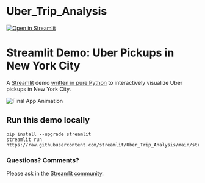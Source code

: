 # Uber_Trip_Analysis
[![Open in Streamlit](https://static.streamlit.io/badges/streamlit_badge_black_white.svg)](https://share.streamlit.io/streamlit/Uber_Trip_Analysis/main)

# Streamlit Demo: Uber Pickups in New York City
A [Streamlit](https://streamlit.io) demo [written in pure Python](https://github.com/streamlit/Uber_Trip_Analysis/blob/main/streamlit_app.py) to interactively visualize Uber pickups in New York City.

![Final App Animation](https://github.com/streamlit/Uber_Trip_Analysis/raw/main/uber_demo.png "Uber demo")

## Run this demo locally
```
pip install --upgrade streamlit
streamlit run https://raw.githubusercontent.com/streamlit/Uber_Trip_Analysis/main/streamlit_app.py
```

### Questions? Comments?

Please ask in the [Streamlit community](https://discuss.streamlit.io).
